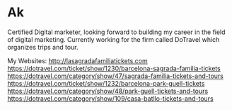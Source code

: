 # Ak
Certified Digital marketer, looking forward to building my career in the field of digital marketing. Currently working for the firm called DoTravel which organizes trips and tour. 

My Websites:
http://lasagradafamiliatickets.com
https://dotravel.com/ticket/show/1230/barcelona-sagrada-familia-tickets
https://dotravel.com/category/show/47/sagrada-familia-tickets-and-tours
https://dotravel.com/ticket/show/1232/barcelona-park-guell-tickets
https://dotravel.com/category/show/48/park-guell-tickets-and-tours
https://dotravel.com/category/show/109/casa-batllo-tickets-and-tours
